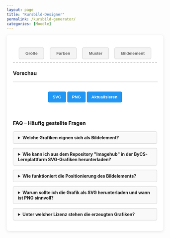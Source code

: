 ```yaml
---
layout: page
title: "Kursbild-Designer"
permalink: /kursbild-generator/
categories: [Moodle]
---
```

<style>
        h1 {
            text-align: center;
            color: #333;
        }

        .container {
            display: flex;
            flex-direction: column;
            gap: 20px;
            min-width: 350px;
        }

        .controls {
            background-color: white;
            padding: 20px;
            border-radius: 8px;
            box-shadow: 0 2px 10px rgba(0, 0, 0, 0.1);
        }

        .control-group {
            margin-bottom: 15px;
        }

        label {
            display: block;
            margin-bottom: 5px;
            font-weight: 600;
        }

        select,
        input {
            padding: 8px;
            border: 1px solid #ddd;
            border-radius: 4px;
        }

                .color-inputs,
        .size-inputs,
        .pattern-selection {
            display: grid;
            grid-template-columns: repeat(3, 1fr);
            gap: 10px;
            padding: 8px;
        }

        /* Für mittlere Bildschirme: nur zwei Spalten */
        @media (max-width: 768px) {
            .color-inputs,
            .size-inputs,
            .pattern-selection {
                grid-template-columns: repeat(2, 1fr);
            }
        }

        /* Für kleine Bildschirme: eine Spalte */
        @media (max-width: 480px) {
            .color-inputs,
            .size-inputs,
            .pattern-selection {
                grid-template-columns: 1fr;
            }
        }

        .color-inputs input {
            padding: 0px;
        }

        button {
            background-color: #4CAF50;
            color: white;
            border: none;
            padding: 10px 15px;
            border-radius: 4px;
            cursor: pointer;
            font-weight: 600;
            margin-top: 10px;
        }

        button:hover {
            background-color: #45a049;
        }

        #svg-container {
            width: 100%;
            border: 1px solid #ddd;
            overflow: hidden;
            position: relative;
        }

        .download-section {
            margin-top: 20px;
            text-align: center;
        }

        #download-btn, #download-png-btn,
        #generate-btn {
            background-color: #2196F3;
        }

        #download-btn:hover {
            background-color: #0b7dda;
        }

        .pattern-selection label {
            display: flex;
            align-items: center;
            gap: 5px;
        }

        .pattern-selection input[type="radio"] {
            margin: 0;
        }

        .image-size-slider {
            margin-top: 10px;
        }

        .color-section {
            display: flex;
            flex-direction: column;
            gap: 10px;
        }

        .secondary-color-container {
            transition: opacity 0.3s;
        }

        .disabled {
            opacity: 0.5;
            pointer-events: none;
        }

        .hidden {
            display: none;
        }

                /* Style für die Navigation */
        .navigation {
            display: flex;
            flex-direction: row;
            flex-wrap: wrap;
            justify-content: space-around;
            margin-bottom: 20px;
            padding: 10px;
            border-bottom: dashed 2px #ccc;
        }

        /* Tablet: 2 Elemente pro Zeile */
        @media (max-width: 768px) {
            .navigation {
                justify-content: space-between;
            }

            .navigation > * {
                flex: 0 0 48%;
                margin-bottom: 10px;
            }
        }

        /* Smartphone: 1 Element pro Zeile */
        @media (max-width: 480px) {
            .navigation > * {
                flex: 0 0 100%;
            }
        }

        .tab-button {
            padding: 10px 20px;
            cursor: pointer;
            border: 1px solid #ccc;
            background-color: #f4f4f4;
            color: #656565;
        }

        .tab-button:hover {
            background-color: #ddd;
        }

        .tab-button.active {
            background-color: #3498db;
            color: white;
        }

        /* Style für den Inhalt der Tabs */
        .tab-content {
            display: none;
            margin-bottom: 12px;
            width: 600px;
            }

        .tab-content.active {
            display: block;
        }
        details {
            margin-bottom: 1em;
            background: #f9f9f9;
            border: 1px solid #ccc;
            padding: 10px 15px;
            border-radius: 4px;
            }
            summary {
            cursor: pointer;
            font-weight: bold;
            outline: none;
            }
            summary::-webkit-details-marker {
            margin-right: 10px;
            }
</style>
<div class="controls">
<div class="navigation">
    <button class="tab-button" onclick="openTab(event, 'options')">Größe</button>
    <button class="tab-button" onclick="openTab(event, 'colors')">Farben</button>
    <button class="tab-button" onclick="openTab(event, 'pattern')">Muster</button>
    <button class="tab-button" onclick="openTab(event, 'image')">Bildelement</button>
</div>

<div class="tab-content" id="options">
    <div class="control-group">
        <label for="preset">Optimiert für</label>
        <select id="preset">
            <option value="1800x390">Kursbild im Kurs</option>
            <option value="1800x600">Kursbild in der Übersicht</option>
            <option value="900x520">Drive Space</option>
            <option value="600x600">Quadratisch</option>
            <option value="custom">Benutzerdefiniert</option>
        </select>
    </div>
    <div class="control-group hidden" id="custom-dimensions">
        <label>Abmessungen</label>
        <div class="size-inputs">
            <div>
                <label for="width">Breite (px)</label>
                <input type="number" id="width" value="1800" min="200" max="2000">
            </div>
            <div>
                <label for="height">Höhe (px)</label>
                <input type="number" id="height" value="360" min="100" max="800">
            </div>
        </div>
    </div>
</div>

<div class="tab-content" id="colors">
    <div class="control-group color-section">
        <label>Farbverlauf</label>
        <select id="gradient-type" style="max-width: 250px">
            <option value="linear">Linear (Links nach Rechts)</option>
            <option value="linear-top-bottom">Linear (Oben nach Unten)</option>
            <option value="radial">Radial (Mitte nach Außen)</option>
            <option value="diagonal">Diagonal</option>
            <option value="none">Ohne</option>
        </select>
        <div class="color-inputs" id="color-selection">
            <div>
                <label for="primary-color">Primärfarbe</label>
                <input type="color" id="primary-color" value="#3498db">
                <label><input type="checkbox" id="primary-transparent"> Transparent</label>
            </div>
            <div class="secondary-color-container" id="secondary-color-container">
                <label for="secondary-color">Sekundärfarbe</label>
                <input type="color" id="secondary-color" value="#2ecc71">
                <label><input type="checkbox" id="secondary-transparent"> Transparent</label>
            </div>
        </div>
    </div>
</div>

<div class="tab-content" id="pattern">
    <div class="control-group">
        <label>Hintergundmuster</label>
        <div class="pattern-selection" id="pattern-selection">
            <label><input type="radio" name="pattern" value="none" checked> Ohne</label>
            <label><input type="radio" name="pattern" value="waves"> Wellen</label>
            <label><input type="radio" name="pattern" value="circles"> Kreise</label>
            <label><input type="radio" name="pattern" value="dots"> Punkte</label>
            <label><input type="radio" name="pattern" value="dabs"> Sprenkel</label>
            <label><input type="radio" name="pattern" value="stars"> Sternenhimmel</label>
            <label><input type="radio" name="pattern" value="lines"> Linien</label>
            <label><input type="radio" name="pattern" value="grid"> Gitter</label>
            <label><input type="radio" name="pattern" value="crosses"> Kreuze</label>  
        </div>
    </div>
        <label>Animationstyp</label>
        <select id="animation-type">
            <option value="none">Ohne</option>
            <option value="translate">Bewegung links nach rechts</option>
            <option value="translate2">Bewegung oben nach unten</option>
            <option value="rotate">Rotation</option>
            <option value="fade">Ausblenden</option>
            <option value="diagonal">Diagonal</option>
        </select>
<br><br>
<label>Animationsgeschwindigkeit</label>
<select id="animation-speed">
<option value="slow">Langsam</option>
<option value="medium" selected>Mittel</option>
<option value="fast">Schnell</option>
</select>
</div>

<div class="tab-content" id="image">
    <div class="control-group">
        <label>Bild-Element hochladen (SVG)</label>
        <input type="file" id="image-upload" accept="image/svg+xml"><br><br>
        <div id="image-controls" class="hidden">
            <label for="image-size">Bildgröße:</label>
            <input type="range" id="image-size" class="image-size-slider" min="25" max="300" value="100">
            <label for="image-position" class="hidden">Bildposition x:</label>
            <input type="range" id="image-position" class="image-position-slider hidden" min="0" max="100"
                value="50">
            <label for="image-position" class="hidden">Bildposition y:</label>
            <input type="range" id="image-position-y" class="image-position-slider hidden" min="-100" max="100"
                value="0">
            <br>
            <button id="reset-position-btn">Position zurücksetzen</button>
        </div>
    </div>
</div>

<div class="preview">
    <h3>Vorschau</h3>
    <div id="svg-container"></div>
    <div class="download-section">
        <button id="download-btn">SVG</button>
        <button id="download-png-btn">PNG</button>
        <button id="generate-btn">Aktualisieren</button>
    </div>
</div>
<br><br>
<h3>FAQ – Häufig gestellte Fragen</h3>

<details>
    <summary>Welche Grafiken eignen sich als Bildelement?</summary>
    <p>Die Grafiken müssen im SVG-Format vorliegen. Geeignete Dateien können aus dem Repository "Imagehub" in der ByCS-Lernplattform heruntergeladen werden.
    </p>
  </details>
<details>
    <summary>Wie kann ich aus dem Repository "Imagehub" in der ByCS-Lernplattform SVG-Grafiken herunterladen?</summary>
    <p>Gehe in der Lernplattform zu <a href="https://www.bycs.de/hilfe-und-tutorials/lernplattform/meine-dateien-fuer-lernende/index.html">Meine Dateien</a> und füge dort aus dem Imagehub die gewünschten Grafiken zu deinen Dateien hinzu. Nach dem Speichern kannst du Sie von dort bequem herunterladen.
    Achtung: Das Repository steht nur bayerischen Lehrkräften zu Verfügung.
    </p>
  </details>
  <details>
  <summary>Wie funktioniert die Positionierung des Bildelements?</summary>
  <p>
    - Sobald du ein SVG hochgeladen hast, erscheint im Vorschaubereich dein Bild als ein verschiebbares Element.<br>
    - Du kannst das Bild mit der Maus oder per Finger (auf Touchscreens) verschieben.<br>
    - Die Bildgröße lässt sich über den Schieberegler einstellen.<br>
    - Mit dem Button „Position zurücksetzen“ wird die Bildposition auf den Standard (zentrale Platzierung) zurückgesetzt.
  </p>
</details>
<details>
    <summary>Warum sollte ich die Grafik als SVG herunterladen und wann ist PNG sinnvoll?</summary>
    <p>
      SVG (Scalable Vector Graphics) bietet den Vorteil, dass die Grafiken verlustfrei skaliert werden können und somit auf allen Bildschirmgrößen gestochen scharf aussehen. Dadurch eignet sich SVG besonders gut für moderne Web-Anwendungen und responsive Designs.<br><br>
      Lade das PNG herunter, wenn du es als Bild im Drive Space verwenden möchtest, da SVG hier nicht unterstützt wird. PNG-Dateien sind rasterbasiert und unterstützen keine Animationen.
    </p>
  </details>
<details>
    <summary>Unter welcher Lizenz stehen die erzeugten Grafiken?</summary>
  <p>Die erzeugten Bilder stehen (abhängig vom hochgeladenen Bildelement) unter der Lizenz <a
    href="https://creativecommons.org/publicdomain/zero/1.0/deed.de" target="_blank"
    rel="license noopener noreferrer">CC0 1.0</a>.
    </p>
  </details>
</div>
<script>
        document.addEventListener("DOMContentLoaded", () => {
                const widthInput = document.getElementById("width");
                const heightInput = document.getElementById("height");
                // Wertebereich
                const widthMin = parseInt(widthInput.min);
                const widthMax = parseInt(widthInput.max);
                const heightMin = parseInt(heightInput.min);
                const heightMax = parseInt(heightInput.max);
                function validateInput(input, min, max) {
                    let value = parseInt(input.value);
                    if (isNaN(value)) {
                        input.value = min;
                        return;
                    }
                    if (value < min) {
                        input.value = min;
                        alert(`Wert zu klein! Mindestwert ist ${min}px.`);
                    } else if (value > max) {
                        input.value = max;
                        alert(`Wert zu groß! Maximalwert ist ${max}px.`);
                    }
                }
                widthInput.addEventListener("change", () => {
                    validateInput(widthInput, widthMin, widthMax);
                });
                heightInput.addEventListener("change", () => {
                    validateInput(heightInput, heightMin, heightMax);
                });
            });
        </script>
   <script>
            document.addEventListener('DOMContentLoaded', function () {
                const generateBtn = document.getElementById('generate-btn');
                const downloadBtn = document.getElementById('download-btn');
                const downloadPngBtn = document.getElementById('download-png-btn');
                const svgContainer = document.getElementById('svg-container');
                const imageUpload = document.getElementById('image-upload');
                const imageSizeSlider = document.getElementById('image-size');
                const imagePositionSlider = document.getElementById('image-position');
                const imagePositionSliderY = document.getElementById('image-position-y');
                const resetPositionBtn = document.getElementById('reset-position-btn'); // Neuer Button
                const gradientType = document.getElementById('gradient-type');
                const secondaryColorContainer = document.getElementById('secondary-color-container');
                const primaryColor = document.getElementById('primary-color');
                const secondaryColor = document.getElementById('secondary-color');
                let uploadedImage = null;
                let uploadedImageAspectRatio = 1;
                let isDragging = false;
                let currentX, currentY;
                let initialX, initialY;
                generateBtn.addEventListener('click', generateHeader);
                downloadBtn.addEventListener('click', downloadSVG);
                downloadPngBtn.addEventListener('click', downloadPNG);
                imageUpload.addEventListener('change', handleImageUpload);
                gradientType.addEventListener('change', toggleSecondaryColor);
                primaryColor.addEventListener('input', generateHeader);
                secondaryColor.addEventListener('input', generateHeader);
                document.getElementById('primary-transparent').addEventListener('change', generateHeader);
                document.getElementById('secondary-transparent').addEventListener('change', generateHeader);
                document.getElementById('pattern-selection').addEventListener('change', generateHeader);
                document.getElementById('animation-type').addEventListener('change', generateHeader);
                document.getElementById('animation-speed').addEventListener('change', generateHeader);
                document.getElementById('width').addEventListener('input', generateHeader);
                document.getElementById('height').addEventListener('input', generateHeader);
                imageSizeSlider.addEventListener('input', generateHeader);
                imagePositionSlider.addEventListener('input', generateHeader);
                imagePositionSliderY.addEventListener('input', generateHeader);
                resetPositionBtn.addEventListener('click', resetPosition); // Event-Listener für den Button
                function toggleSecondaryColor() {
                    if (gradientType.value === 'none') {
                        secondaryColorContainer.classList.add('disabled');
                    } else {
                        secondaryColorContainer.classList.remove('disabled');
                    }
                    generateHeader();
                }
                function handleImageUpload(event) {
                    const file = event.target.files[0];
                    if (file && file.type === 'image/svg+xml') {
                        const reader = new FileReader();
                        reader.onload = function (e) {
                            uploadedImage = e.target.result;
                            const parser = new DOMParser();
                            const svgDoc = parser.parseFromString(uploadedImage, 'image/svg+xml');
                            const svgElement = svgDoc.documentElement;
                            let svgWidth = svgElement.getAttribute('width') || svgElement.getAttribute('viewBox')?.split(' ')[2];
                            let svgHeight = svgElement.getAttribute('height') || svgElement.getAttribute('viewBox')?.split(' ')[3];
                            if (svgWidth && typeof svgWidth === 'string') svgWidth = parseFloat(svgWidth);
                            if (svgHeight && typeof svgHeight === 'string') svgHeight = parseFloat(svgHeight);
                            if (!svgElement.getAttribute('viewBox') && svgWidth && svgHeight) {
                                svgElement.setAttribute('viewBox', `0 0 ${svgWidth} ${svgHeight}`);
                            }
                            if (svgWidth && svgHeight) {
                                uploadedImageAspectRatio = svgHeight / svgWidth;
                            }
                            uploadedImage = svgElement.outerHTML;
                            document.getElementById('image-controls').classList.remove('hidden');
                            generateHeader();
                        };
                        reader.readAsText(file);
                    } else {
                        alert('Bitte eine SVG-Datei hochladen.');
                    }
                }
                function generateHeader() {
                    const width = parseInt(document.getElementById('width').value);
                    const height = parseInt(document.getElementById('height').value);
                    const primaryTransparent = document.getElementById('primary-transparent').checked;
                    const secondaryTransparent = document.getElementById('secondary-transparent').checked;
                    const primaryColorValue = primaryTransparent ? 'transparent' : primaryColor.value;
                    const secondaryColorValue = secondaryTransparent ? 'transparent' : secondaryColor.value;
                    const pattern = document.querySelector('input[name="pattern"]:checked').value;
                    const speed = document.getElementById('animation-speed').value;
                    const animationType = document.getElementById('animation-type').value;
                    const imageSize = parseInt(imageSizeSlider.value);
                    const imagePosition = parseInt(imagePositionSlider.value);
                    const imagePositionY = parseInt(imagePositionSliderY.value);
                    const gradientTypeValue = gradientType.value;
                    const duration = speed === 'slow' ? 15 : speed === 'fast' ? 5 : 10;
                    let gradientDef = '';
                    let fillColor = '';
                    if (gradientTypeValue === 'none') {
                        fillColor = `fill="${primaryColorValue}"`;
                    } else {
                        const gradientId = 'bg-gradient';
                        fillColor = `fill="url(#${gradientId})"`;
                        if (gradientTypeValue === 'linear') {
                            gradientDef = `<linearGradient id="${gradientId}" x1="0%" y1="0%" x2="100%" y2="0%"><stop offset="0%" stop-color="${primaryColorValue}" /><stop offset="100%" stop-color="${secondaryColorValue}" /></linearGradient>`;
                        } else if (gradientTypeValue === 'linear-top-bottom') {
                            gradientDef = `<linearGradient id="${gradientId}" x1="0%" y1="0%" x2="0%" y2="100%"><stop offset="0%" stop-color="${primaryColorValue}" /><stop offset="100%" stop-color="${secondaryColorValue}" /></linearGradient>`;
                        } else if (gradientTypeValue === 'radial') {
                            gradientDef = `<radialGradient id="${gradientId}" cx="50%" cy="50%" r="70%" fx="50%" fy="50%"><stop offset="0%" stop-color="${primaryColorValue}" /><stop offset="100%" stop-color="${secondaryColorValue}" /></radialGradient>`;
                        } else if (gradientTypeValue === 'diagonal') {
                            gradientDef = `<linearGradient id="${gradientId}" x1="0%" y1="0%" x2="100%" y2="100%"><stop offset="0%" stop-color="${primaryColorValue}" /><stop offset="100%" stop-color="${secondaryColorValue}" /></linearGradient>`;
                        }
                    }
                    let uploadedImageElement = '';
                    if (uploadedImage) {
                        const imgWidth = width / 4 * imageSize / 100;
                        const imgHeight = imgWidth * uploadedImageAspectRatio;
                        // Positionierung: Slider 0 = linker Rand bei -imgWidth, Slider 100 = rechter Rand bei width
                        const posX = (imagePosition / 100) * (width + imgWidth) - imgWidth;
                        const posY = ((imagePositionY + 100) / 200) * (height + imgHeight) - imgHeight;
                        const parser = new DOMParser();
                        const svgDoc = parser.parseFromString(uploadedImage, 'image/svg+xml');
                        const svgElement = svgDoc.documentElement;
                        svgElement.setAttribute('width', "100%");
                        svgElement.setAttribute('height', "100%");
                        uploadedImageElement = `
                <svg 
                    id="draggable-image" 
                    x="${posX}" 
                    y="${posY}"
                    width="${imgWidth}" 
                    height="${imgHeight}" 
                    style="overflow: visible; cursor: move;"
                >
                    ${svgElement.outerHTML}
                </svg>
            `;
                    }
                    const svg = `<svg xmlns="http://www.w3.org/2000/svg" viewBox="0 0 ${width} ${height}" width="100%" height="100%">
            <defs>${gradientDef}${createPattern(pattern, primaryColorValue, duration, animationType)}</defs>
            <rect width="100%" height="100%" ${fillColor} />
            <rect width="100%" height="100%" fill="url(#${pattern}-pattern)" />
            ${uploadedImageElement}
        </svg>`;
                    svgContainer.innerHTML = svg;
                    if (uploadedImage) {
                        const draggable = document.getElementById('draggable-image');
                        if (draggable) {
                            draggable.removeEventListener('mousedown', startDragging);
                            document.removeEventListener('mousemove', drag);
                            document.removeEventListener('mouseup', stopDragging);
                            draggable.removeEventListener('touchstart', startDragging);
                            document.removeEventListener('touchmove', drag);
                            document.removeEventListener('touchend', stopDragging);
                            draggable.addEventListener('mousedown', startDragging);
                            document.addEventListener('mousemove', drag);
                            document.addEventListener('mouseup', stopDragging);
                            draggable.addEventListener('touchstart', startDragging, { passive: false });
                            document.addEventListener('touchmove', drag, { passive: false });
                            document.addEventListener('touchend', stopDragging, { passive: false });
                        }
                    }
                }
                const presetSelect = document.getElementById('preset');
            const widthInput = document.getElementById('width');
            const heightInput = document.getElementById('height');
            const customDimensions = document.getElementById('custom-dimensions');
            function setDimensions(value) {
              if (value === 'custom') {
                customDimensions.classList.remove('hidden');
              } else {
                customDimensions.classList.add('hidden');
                const dimensions = value.split('x');
                if (dimensions.length === 2) {
                  widthInput.value = dimensions[0];
                  heightInput.value = dimensions[1];
                }
              }
            }     
            // Initiale Voreinstellung setzen
            document.addEventListener('DOMContentLoaded', () => {
              setDimensions(presetSelect.value);
            });
            presetSelect.addEventListener('change', (e) => {
  setDimensions(e.target.value);
  generateHeader(); // <-- direkt aufrufen, nicht in DOMContentLoaded packen
});   
                function startDragging(e) {
                    e.preventDefault();
                    isDragging = true;
                    const rect = svgContainer.getBoundingClientRect();
                    if (e.type === 'touchstart') {
                        initialX = e.touches[0].clientX - rect.left;
                        initialY = e.touches[0].clientY - rect.top;
                    } else {
                        initialX = e.clientX - rect.left;
                        initialY = e.clientY - rect.top;
                    }
                    const draggable = document.getElementById('draggable-image');
                    currentX = parseFloat(draggable.getAttribute('x'));
                    currentY = parseFloat(draggable.getAttribute('y'));
                }
                function drag(e) {
                    if (!isDragging) return;
                    e.preventDefault();
                    const rect = svgContainer.getBoundingClientRect();
                    const width = parseInt(document.getElementById('width').value);
                    const height = parseInt(document.getElementById('height').value);
                    const imgWidth = (width / 4 * parseInt(imageSizeSlider.value) / 100);
                    const imgHeight = imgWidth * uploadedImageAspectRatio;
                    let newX, newY;
                    if (e.type === 'touchmove') {
                        newX = e.touches[0].clientX - rect.left;
                        newY = e.touches[0].clientY - rect.top;
                    } else {
                        newX = e.clientX - rect.left;
                        newY = e.clientY - rect.top;
                    }
                    const dx = newX - initialX;
                    const dy = newY - initialY;
                    const updatedX = currentX + dx;
                    const updatedY = currentY + dy;
                    // Begrenze die Position: linker Rand bei -imgWidth, rechter Rand bei width
                    const boundedX = Math.max(-imgWidth, Math.min(updatedX, width));
                    const boundedY = Math.max(-imgHeight, Math.min(updatedY, height));
                    const draggable = document.getElementById('draggable-image');
                    draggable.setAttribute('x', boundedX);
                    draggable.setAttribute('y', boundedY);
                    // Berechne die Slider-Werte basierend auf der aktuellen Position
                    const posXPercentage = ((boundedX + imgWidth) / (width + imgWidth)) * 100; // 0-100
                    const posYPercentage = (((boundedY + imgHeight) / (height + imgHeight)) * 200) - 100; // -100 bis 100
                    imagePositionSlider.value = Math.round(Math.max(0, Math.min(100, posXPercentage)));
                    imagePositionSliderY.value = Math.round(Math.max(-100, Math.min(100, posYPercentage)));
                }
                function stopDragging() {
                    isDragging = false;
                }
                // Neue Funktion zum Zurücksetzen der Position
                function resetPosition() {
                    imagePositionSlider.value = 50; // Mitte auf X-Achse (0 bis 100)
                    imagePositionSliderY.value = 0; // Mitte auf Y-Achse (-100 bis 100)
                    generateHeader(); // Header neu generieren, um die Änderung anzuwenden
                }
                function createPattern(type, color, duration, animation) {
                    const duration_translate = duration;
                    const duration_scale = duration * 8;
                    const duration_rotate = duration * 32;
                    const duration_fade = duration;
                    let patternColor = color;
                    const r = parseInt(color.slice(1, 3), 16);
                    const g = parseInt(color.slice(3, 5), 16);
                    const b = parseInt(color.slice(5, 7), 16);
                    const brightness = (r * 299 + g * 587 + b * 114) / 1000;
                    if (brightness > 128) {
                        const darkerR = Math.max(0, r - 50);
                        const darkerG = Math.max(0, g - 50);
                        const darkerB = Math.max(0, b - 50);
                        patternColor = `rgba(${darkerR}, ${darkerG}, ${darkerB}, 0.7)`;
                    } else {
                        const lighterR = Math.min(255, r + 50);
                        const lighterG = Math.min(255, g + 50);
                        const lighterB = Math.min(255, b + 50);
                        patternColor = `rgba(${lighterR}, ${lighterG}, ${lighterB}, 0.7)`;
                    }
                    let shape = '';
                    if (type === 'none') {
                        shape = ``;
                    } else if (type === 'waves') {
                        shape = `<path d="M-50 25 C-30 10, -10 10, 0 25 C10 40, 30 40, 50 25 C70 10, 90 10, 100 25 C110 40, 130 40, 150 25 C170 10, 190 10, 200 25 C210 40, 230 40, 250 25" stroke="${patternColor}" stroke-width="5" fill="none" /><path d="M150 25 C170 10, 190 10, 200 25 C210 40, 230 40, 250 25 C270 10, 290 10, 310 25 C320 40, 340 40, 360 25 C370 10, 390 10, 400 25" stroke="${patternColor}" stroke-width="1" fill="none" />`;
                    } else if (type === 'circles') {
                        shape = `<circle cx="30" cy="30" r="20" fill="none" stroke="${patternColor}" stroke-width="2" /><circle cx="90" cy="30" r="20" fill="none" stroke="${patternColor}" stroke-width="2" />`;
                    } else if (type === 'dots') {
                        shape = `<circle cx="15" cy="15" r="3" fill="${patternColor}" /><circle cx="45" cy="15" r="3" fill="${patternColor}" />`;
                    } else if (type === 'dabs') {
                        shape = `<circle cx="50" cy="20" r="2" fill="${patternColor}" /><circle cx="70" cy="30" r="2" fill="${patternColor}" /><circle cx="90" cy="40" r="2" fill="${patternColor}" /><circle cx="110" cy="50" r="2" fill="${patternColor}" />`;
                    } else if (type === 'stars') {
                        shape = `<circle cx="10" cy="10" r="2" fill="${patternColor}" /><circle cx="30" cy="50" r="2" fill="${patternColor}" /><circle cx="70" cy="80" r="2" fill="${patternColor}" /><circle cx="120" cy="20" r="2" fill="${patternColor}" /><circle cx="150" cy="60" r="2" fill="${patternColor}" />`;
                    } else if (type === 'lines') {
                        shape = `
                            <line x1="30" y1="0" x2="30" y2="100%" stroke="${patternColor}" stroke-width="2" />
                            <line x1="90" y1="0" x2="90" y2="100%" stroke="${patternColor}" stroke-width="2" />
                        `;
                    } else if (type === 'grid') {
                        shape = `
                            <line x1="30" y1="0" x2="30" y2="100%" stroke="${patternColor}" stroke-width="2" />
                            <line x1="90" y1="0" x2="90" y2="100%" stroke="${patternColor}" stroke-width="2" />
                            <line x1="0" y1="30" x2="100%" y2="30" stroke="${patternColor}" stroke-width="2" />
                            <line x1="0" y1="90" x2="100%" y2="90" stroke="${patternColor}" stroke-width="2" />
                        `;
                    } else if (type === 'crosses') {
                        shape = `
                            <line x1="10" y1="10" x2="20" y2="20" stroke="${patternColor}" stroke-width="2" />
                            <line x1="20" y1="10" x2="10" y2="20" stroke="${patternColor}" stroke-width="2" />
                            <line x1="40" y1="10" x2="50" y2="20" stroke="${patternColor}" stroke-width="2" />
                            <line x1="50" y1="10" x2="40" y2="20" stroke="${patternColor}" stroke-width="2" />
                        `;
                    }
                    const size = (type === 'dots' || type === 'crosses') ? 30 : (type === 'circles') ? 60 : (type === 'grid' || type === 'lines') ? 60 : 100;
                    let anim = '';
                    if (animation !== 'none') {
                        if (animation === 'translate') {
                            anim = `<animateTransform attributeName="patternTransform" type="translate" values="0,0;${size * 2},0" dur="${duration_translate}s" repeatCount="indefinite" />`;
                        } else if (animation === 'translate2') {
                            anim = `<animateTransform attributeName="patternTransform" type="translate" values="0,0;0,${size * 2}" dur="${duration_translate}s" repeatCount="indefinite" />`;
                        } else if (animation === 'rotate') {
                            anim = `<animateTransform attributeName="patternTransform" type="rotate" values="0;360" dur="${duration_rotate}s" repeatCount="indefinite" />`;
                        } else if (animation === 'fade') {
                            anim = `<animate attributeName="opacity" values="1;0.1;1" dur="${duration_fade}s" repeatCount="indefinite" />`;
                        } else if (animation === 'diagonal') {
                            anim = `<animateTransform attributeName="patternTransform" type="translate" values="0,0;${size * 2},${size * 2}" dur="${duration_translate}s" repeatCount="indefinite" />`;
                        }
                    }
                    let patternContent = `${anim}${shape}`;
                    if (animation === 'fade') {
                        patternContent = `<g>${patternContent}</g>`;
                    }
                    return `<pattern id="${type}-pattern" patternUnits="userSpaceOnUse" width="${size * 2}" height="${size}">${patternContent}</pattern>`;
                }
                const patternRadios = document.querySelectorAll('input[name="pattern"]');
                function downloadSVG() {
                    const svg = svgContainer.innerHTML;
                    const blob = new Blob([svg], { type: 'image/svg+xml' });
                    const url = URL.createObjectURL(blob);
                    const link = document.createElement('a');
                    link.href = url;
                    link.download = 'header.svg';
                    link.click();
                    URL.revokeObjectURL(url);
                }
                function downloadPNG() {
    // Hole die Breite und Höhe aus den benutzerdefinierten Eingabefeldern
    const width = parseInt(document.getElementById('width').value, 10);
    const height = parseInt(document.getElementById('height').value, 10);
    const svg = svgContainer.innerHTML;
    const svgBlob = new Blob([svg], { type: 'image/svg+xml' });
    const svgUrl = URL.createObjectURL(svgBlob);
    const img = new Image();
    img.onload = function() {
        const canvas = document.createElement('canvas');
        const ctx = canvas.getContext('2d');
        // Die Canvas-Größe auf die gewählte Breite und Höhe setzen
        canvas.width = width;
        canvas.height = height;
        // Das SVG auf das Canvas zeichnen
        ctx.drawImage(img, 0, 0, width, height);
        // Das PNG aus dem Canvas extrahieren
        canvas.toBlob(function(blob) {
            const url = URL.createObjectURL(blob);
            const link = document.createElement('a');
            link.href = url;
            link.download = 'header.png';
            link.click();
            URL.revokeObjectURL(url);
        }, 'image/png');
    };
    img.src = svgUrl;
}  
 generateHeader();
});
</script>
<script>
    function openTab(event, tabName) {
    // Alle Tab-Contents ausblenden
    var i, tabContents, tabButtons;
    tabContents = document.getElementsByClassName("tab-content");
    for (i = 0; i < tabContents.length; i++) {
    tabContents[i].classList.remove("active");
    }  
    // Alle Tab-Buttons deaktivieren
    tabButtons = document.getElementsByClassName("tab-button");
    for (i = 0; i < tabButtons.length; i++) {
    tabButtons[i].classList.remove("active");
    }  
    // Den aktuellen Tab anzeigen und Button aktivieren
    document.getElementById(tabName).classList.add("active");
    event.currentTarget.classList.add("active");
    }  
    // Öffne die erste Option beim Laden der Seite
    document.addEventListener("DOMContentLoaded", function() {
    document.querySelector(".tab-button").click();
    });
</script>